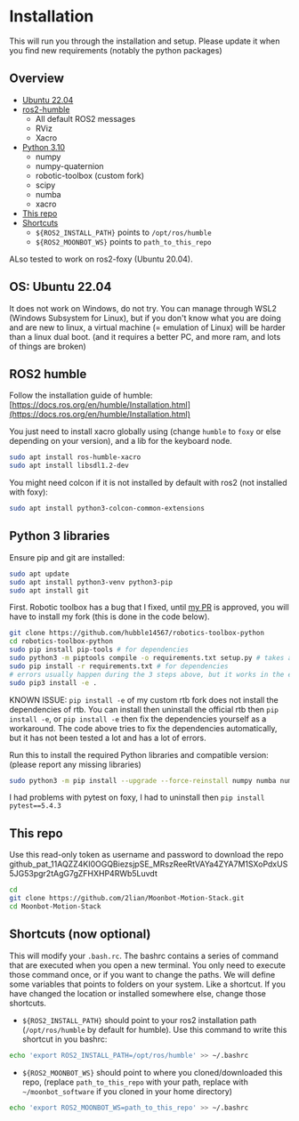 # Installation

This will run you through the installation and setup. Please update it when you find new requirements (notably the python packages)

## Overview

* [Ubuntu 22.04](installation.md#os-ubuntu-2204)
* [ros2-humble](installation.md#ROS2-humble)
  * All default ROS2 messages
  * RViz
  * Xacro
* [Python 3.10](installation.md#Python-libraries)
  * numpy
  * numpy-quaternion
  * robotic-toolbox (custom fork)
  * scipy
  * numba 
  * xacro
* [This repo](installation.md#this-repo)
* [Shortcuts](installation.md#Shortcuts)
  * `${ROS2_INSTALL_PATH}` points to `/opt/ros/humble`
  * `${ROS2_MOONBOT_WS}` points to `path_to_this_repo`

ALso tested to work on ros2-foxy (Ubuntu 20.04).

## OS: Ubuntu 22.04

It does not work on Windows, do not try.
You can manage through WSL2 (Windows Subsystem for Linux), but if you don't know what you are doing and are new to linux, a virtual machine (= emulation of Linux) will be harder than a linux dual boot. (and it requires a better PC, and more ram, and lots of things are broken)

## ROS2 humble

Follow the installation guide of humble: [https://docs.ros.org/en/humble/Installation.html](https://docs.ros.org/en/humble/Installation.html)

You just need to install xacro globally using (change `humble` to `foxy` or else depending on your version), and a lib for the keyboard node.
```bash
sudo apt install ros-humble-xacro
sudo apt install libsdl1.2-dev
```

You might need colcon if it is not installed by default with ros2 (not installed with foxy):
````bash
sudo apt install python3-colcon-common-extensions
````

## Python 3 libraries

Ensure pip and git are installed:

````bash
sudo apt update
sudo apt install python3-venv python3-pip
sudo apt install git
````

First.
Robotic toolbox has a bug that I fixed, until [my PR](https://github.com/petercorke/robotics-toolbox-python/pull/441) is approved, you will have to install my fork (this is done in the code below).
````bash
git clone https://github.com/hubble14567/robotics-toolbox-python
cd robotics-toolbox-python
sudo pip install pip-tools # for dependencies
sudo python3 -m piptools compile -o requirements.txt setup.py # takes a while (2-3 min on embedded pc)
sudo pip install -r requirements.txt # for dependencies
# errors usually happen during the 3 steps above, but it works in the end
sudo pip3 install -e .
````

KNOWN ISSUE: `pip install -e` of my custom rtb fork does not install the dependencies of rtb. You can install then uninstall the official rtb then `pip install -e`, or `pip install -e` then fix the dependencies yourself as a workaround. The code above tries to fix the dependencies automatically, but it has not been tested a lot and has a lot of errors.

Run this to install the required Python libraries and compatible version:
(please report any missing libraries)

````bash
sudo python3 -m pip install --upgrade --force-reinstall numpy numba numpy-quaternion scipy xacro pytest
````

I had problems with pytest on foxy, I had to uninstall then `pip install pytest==5.4.3`

## This repo

Use this read-only token as username and password to download the repo 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

````bash
cd
git clone https://github.com/2lian/Moonbot-Motion-Stack.git
cd Moonbot-Motion-Stack
````

## Shortcuts (now optional)

This will modify your `.bash.rc`. The bashrc contains a series of command that are executed when you open a new terminal. You only need to execute those command once, or if you want to change the paths.
We will define some variables that points to folders on your system. Like a shortcut. If you have changed the location or installed somewhere else, change those shortcuts.

- `${ROS2_INSTALL_PATH}` should point to your ros2 installation path (`/opt/ros/humble` by default for humble). Use this command to write this shortcut in you bashrc:
````bash
echo 'export ROS2_INSTALL_PATH=/opt/ros/humble' >> ~/.bashrc
````
- `${ROS2_MOONBOT_WS}` should point to where you cloned/downloaded this repo, (replace `path_to_this_repo` with your path, replace with `~/moonbot_software` if you cloned in your home directory)
````bash
echo 'export ROS2_MOONBOT_WS=path_to_this_repo' >> ~/.bashrc
````

